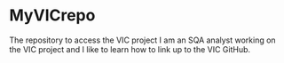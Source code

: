 # MyVICrepo
The repository to access the VIC project
I am an SQA analyst working on the VIC project and I like to learn how to link up to the VIC GitHub.
